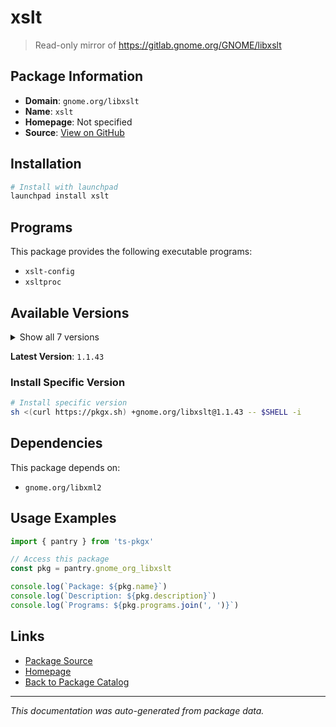 # xslt

> Read-only mirror of https://gitlab.gnome.org/GNOME/libxslt

## Package Information

- **Domain**: `gnome.org/libxslt`
- **Name**: `xslt`
- **Homepage**: Not specified
- **Source**: [View on GitHub](https://github.com/pkgxdev/pantry/tree/main/projects/gnome.org/libxslt/package.yml)

## Installation

```bash
# Install with launchpad
launchpad install xslt
```

## Programs

This package provides the following executable programs:

- `xslt-config`
- `xsltproc`

## Available Versions

<details>
<summary>Show all 7 versions</summary>

- `1.1.43`, `1.1.42`, `1.1.41`, `1.1.40`, `1.1.39`
- `1.1.38`, `1.1.37`

</details>

**Latest Version**: `1.1.43`

### Install Specific Version

```bash
# Install specific version
sh <(curl https://pkgx.sh) +gnome.org/libxslt@1.1.43 -- $SHELL -i
```

## Dependencies

This package depends on:

- `gnome.org/libxml2`

## Usage Examples

```typescript
import { pantry } from 'ts-pkgx'

// Access this package
const pkg = pantry.gnome_org_libxslt

console.log(`Package: ${pkg.name}`)
console.log(`Description: ${pkg.description}`)
console.log(`Programs: ${pkg.programs.join(', ')}`)
```

## Links

- [Package Source](https://github.com/pkgxdev/pantry/tree/main/projects/gnome.org/libxslt/package.yml)
- [Homepage](#)
- [Back to Package Catalog](../package-catalog.md)

---

*This documentation was auto-generated from package data.*
